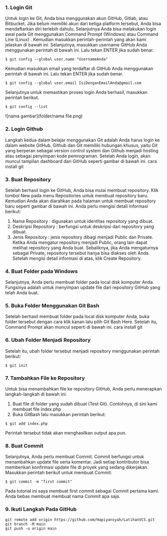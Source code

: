 ### 1. Login Git
Untuk login ke Git, Anda bisa menggunakan akun GitHub, Gitlab, atau Bitbucket. Jika belum memiliki akun dari ketiga platform tersebut, Anda bisa mendaftarkan diri terlebih dahulu. Selanjutnya Anda bisa melakukan login awal pada Git  menggunakan Command Prompt  (Windows) atau Command Line (Linux) . Kemudian masukkan perintah-perintah yang akan kami jelaskan di bawah ini.
Selanjutnya, masukkan username GitHub Anda menggunakan perintah di bawah ini. Lalu tekan ENTER jika sudah benar.
```
$ git config --global user.name "UsernameAnda"
```
Kemudian masukkan email yang terdaftar di GitHub Anda menggunakan perintah di bawah  ini. Lalu tekan ENTER jika sudah benar.
```
$ git config --global user.email IsiDenganEmailAnda@gmail.com
```
Selanjutnya untuk memastikan proses login Anda berhasil, masukkan perintah berikut.
```
$ git config --list
```
![nama gambar](folder/nama file.png)
### 2. Login Github
Langkah kedua dalam belajar menggunakan Git adalah Anda harus login ke dalam website GitHub. Github dan Git memiliki hubungan khusus, yaitu Git yang berperan sebagai version control system dan Github menjadi hosting atau sebagai penyimpan kode pemrograman.
Setelah Anda login, akan muncul tampilan dashboard dari GitHub seperti  gambar di bawah ini.
cara install git
### 3. Buat Repository
Setelah berhasil login ke GitHub, Anda bisa mulai membuat repository. Klik tombol New pada menu Repositories untuk membuat repository baru.
Kemudian Anda akan diarahkan pada halaman untuk membuat repository baru seperti gambar di bawah ini.
Anda perlu mengisi detail informasi berikut:
1) Nama Repository : digunakan untuk identitas repository yang dibuat.
2) Deskripsi Repository : berfungsi untuk deskripsi dari repository yang dibuat.
3) Jenis Repository   : jenis repository  dibagi menjadi Public dan Private. Ketika Anda mengatur repository menjadi Public, orang lain dapat melihat repository yang Anda buat. Sebaliknya, jika Anda mengaturnya sebagai Private, repository tersebut hanya bisa diakses oleh Anda.
Setelah mengisi detail informasi di atas, klik Create Repository.
### 4. Buat Folder pada Windows
Selanjutnya, Anda perlu membuat folder pada local disk komputer Anda. Fungsinya adalah untuk menyimpan update file dari repository GitHub yang telah Anda buat.
### 5. Buka Folder Menggunakan Git Bash
Setelah berhasil membuat folder pada local disk komputer Anda,  buka folder tersebut dengan cara klik kanan lalu pilih Git Bash Here. Setelah itu, Command Prompt akan muncul seperti di bawah ini. 
cara install git
### 6. Ubah Folder Menjadi Repository
Setelah itu, ubah folder tersebut menjadi repository menggunakan perintah berikut:
```
$ git init
```
### 7. Tambahkan File ke Repository
Untuk bisa menambahkan file ke repository GitHub, Anda perlu menerapkan langkah-langkah di bawah ini:
1) Buat file di folder yang sudah dibuat (Test Git). Contohnya, di sini kami membuat file index.php
2) Buka GitBash lalu masukkan perintah berikut:
```
$ git add index.php
```
Perintah tersebut tidak akan menghasilkan output apa pun.
### 8. Buat Commit 
Selanjutnya, Anda perlu membuat Commit. Commit berfungsi untuk menambahkan update file serta komentar. Jadi setiap kontributor bisa memberikan konfirmasi update file di proyek yang sedang dikerjakan. Masukkan perintah berikut untuk membuat Commit:
```
$ git commit -m "first commit"
```
Pada tutorial ini saya membuat  first commit sebagai Commit pertama kami. Anda bebas membuat membuat nama Commit apa saja.
### 9. Ikuti Langkah Pada GitHub
```
git remote add origin https://github.com/Hapiyansyah/LatihanVCS.git
git branch -M main
git push -u origin main
```
